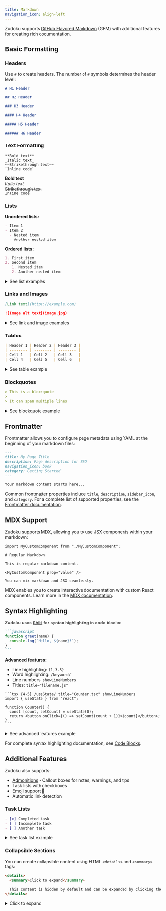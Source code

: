 ```yaml
---
title: Markdown
navigation_icon: align-left
---
```


Zudoku supports [GitHub Flavored Markdown](https://docs.github.com/en/get-started/writing-on-github/getting-started-with-writing-and-formatting-on-github/basic-writing-and-formatting-syntax) (GFM) with additional features for creating rich documentation.

## Basic Formatting

### Headers

Use `#` to create headers. The number of `#` symbols determines the header level:

```md
# H1 Header

## H2 Header

### H3 Header

#### H4 Header

##### H5 Header

###### H6 Header
```

### Text Formatting

<!-- prettier-ignore -->
```mdx
**Bold text**
_Italic text_
~~Strikethrough text~~
`Inline code`
```

**Bold text**  
_Italic text_  
~~Strikethrough text~~  
`Inline code`

### Lists

**Unordered lists:**

```md
- Item 1
- Item 2
  - Nested item
  - Another nested item
```

**Ordered lists:**

```md
1. First item
2. Second item
   1. Nested item
   2. Another nested item
```

<details>
<summary>See list examples</summary>

**Unordered list:**

- Item 1
- Item 2
  - Nested item
  - Another nested item

**Ordered list:**

1. First item
2. Second item
   1. Nested item
   2. Another nested item

</details>

### Links and Images

```md
[Link text](https://example.com)

![Image alt text](image.jpg)
```

<details>
<summary>See link and image examples</summary>

[Link text](https://example.com)

![Image alt text](https://images.unsplash.com/photo-1588083066783-8828e623bad7?q=75&w=400&auto=format&fit=crop)

</details>

### Tables

```md
| Header 1 | Header 2 | Header 3 |
| -------- | -------- | -------- |
| Cell 1   | Cell 2   | Cell 3   |
| Cell 4   | Cell 5   | Cell 6   |
```

<details>
<summary>See table example</summary>

| Header 1 | Header 2 | Header 3 |
| -------- | -------- | -------- |
| Cell 1   | Cell 2   | Cell 3   |
| Cell 4   | Cell 5   | Cell 6   |

</details>

### Blockquotes

```md
> This is a blockquote
>
> It can span multiple lines
```

<details>
<summary>See blockquote example</summary>

> This is a blockquote
>
> It can span multiple lines

</details>

## Frontmatter

Frontmatter allows you to configure page metadata using YAML at the beginning of your markdown files:

```md
---
title: My Page Title
description: Page description for SEO
navigation_icon: book
category: Getting Started
---

Your markdown content starts here...
```

Common frontmatter properties include `title`, `description`, `sidebar_icon`, and `category`. For a complete list of supported properties, see the [Frontmatter documentation](./frontmatter).

## MDX Support

Zudoku supports [MDX](./mdx), allowing you to use JSX components within your markdown:

```mdx title=my-page.mdx
import MyCustomComponent from "./MyCustomComponent";

# Regular Markdown

This is regular markdown content.

<MyCustomComponent prop="value" />

You can mix markdown and JSX seamlessly.
```

MDX enables you to create interactive documentation with custom React components. Learn more in the [MDX documentation](./mdx).

## Syntax Highlighting

Zudoku uses [Shiki](https://shiki.style/) for syntax highlighting in code blocks:

````md
```javascript
function greet(name) {
  console.log(`Hello, ${name}!`);
}
```
````

**Advanced features:**

- Line highlighting: `{1,3-5}`
- Word highlighting: `/keyword/`
- Line numbers: `showLineNumbers`
- Titles: `title="filename.js"`

````
```tsx {4-5} /useState/ title="Counter.tsx" showLineNumbers
import { useState } from "react";

function Counter() {
  const [count, setCount] = useState(0);
  return <button onClick={() => setCount(count + 1)}>{count}</button>;
}
```
````

<details>
<summary>See advanced features example</summary>

```tsx {4-5} /useState/ title="Counter.tsx" showLineNumbers
import { useState } from "react";

function Counter() {
  const [count, setCount] = useState(0);
  return <button onClick={() => setCount(count + 1)}>{count}</button>;
}
```

</details>

For complete syntax highlighting documentation, see [Code Blocks](./code-blocks).

## Additional Features

Zudoku also supports:

- [Admonitions](./admonitions) - Callout boxes for notes, warnings, and tips
- Task lists with checkboxes
- Emoji support :tada:
- Automatic link detection

### Task Lists

```md
- [x] Completed task
- [ ] Incomplete task
- [ ] Another task
```

<details>
<summary>See task list example</summary>

- [x] Completed task
- [ ] Incomplete task
- [ ] Another task

</details>

### Collapsible Sections

You can create collapsible content using HTML `<details>` and `<summary>` tags:

```html
<details>
  <summary>Click to expand</summary>

  This content is hidden by default and can be expanded by clicking the summary. You can include any markdown content here: - Lists - **Bold text** - Code blocks - Images
</details>
```

<details>
<summary>Click to expand</summary>

This content is hidden by default and can be expanded by clicking the summary.

You can include any markdown content here:

- Lists
- **Bold text**
- Code blocks
- Images

</details>
